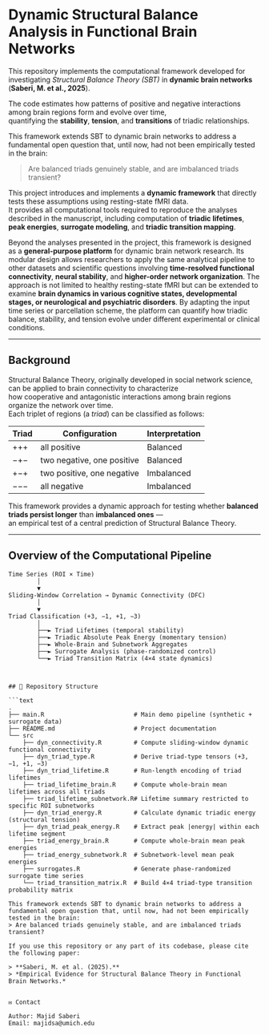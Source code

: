 # Dynamic Structural Balance Analysis in Functional Brain Networks

This repository implements the computational framework developed for investigating *Structural Balance Theory (SBT)* in **dynamic brain networks**  (**Saberi, M. et al., 2025**).

The code estimates how patterns of positive and negative interactions among brain regions form and evolve over time,  
quantifying the **stability**, **tension**, and **transitions** of triadic relationships.

This framework extends SBT to dynamic brain networks to address a fundamental open question that, until now, had not been empirically tested in the brain:  
> Are balanced triads genuinely stable, and are imbalanced triads transient?

This project introduces and implements a **dynamic framework** that directly tests these assumptions using resting-state fMRI data.  
It provides all computational tools required to reproduce the analyses described in the manuscript, including computation of **triadic lifetimes**, **peak energies**, **surrogate modeling**, and **triadic transition mapping**.

Beyond the analyses presented in the project, this framework is designed as a **general-purpose platform** for dynamic brain network research. Its modular design allows researchers to apply the same analytical pipeline to other datasets and scientific questions involving **time-resolved functional connectivity**, **neural stability**, and **higher-order network organization**. The approach is not limited to healthy resting-state fMRI but can be extended to examine **brain dynamics in various cognitive states, developmental stages, or neurological and psychiatric disorders**. By adapting the input time series or parcellation scheme, the platform can quantify how triadic balance, stability, and tension evolve under different experimental or clinical conditions.

---

## Background

Structural Balance Theory, originally developed in social network science, can be applied to brain connectivity to characterize  
how cooperative and antagonistic interactions among brain regions organize the network over time.  
Each triplet of regions (a *triad*) can be classified as follows:

| Triad | Configuration | Interpretation |
|-------|----------------|----------------|
| +++ | all positive | Balanced |
| −+− | two negative, one positive | Balanced |
| +−+ | two positive, one negative | Imbalanced |
| −−− | all negative | Imbalanced |

This framework provides a dynamic approach for testing whether **balanced triads persist longer** than **imbalanced ones** —  
an empirical test of a central prediction of Structural Balance Theory.

---

## Overview of the Computational Pipeline

```text
Time Series (ROI × Time)
        │
        ▼
Sliding-Window Correlation → Dynamic Connectivity (DFC)
        │
        ▼
Triad Classification (+3, −1, +1, −3)
        │
        ├──► Triad Lifetimes (temporal stability)
        ├──► Triadic Absolute Peak Energy (momentary tension)
        ├──► Whole-Brain and Subnetwork Aggregates
        ├──► Surrogate Analysis (phase-randomized control)
        └──► Triad Transition Matrix (4×4 state dynamics)



## 📌 Repository Structure

```text
.
├── main.R                         # Main demo pipeline (synthetic + surrogate data)
├── README.md                      # Project documentation
└── src
    ├── dyn_connectivity.R         # Compute sliding-window dynamic functional connectivity
    ├── dyn_triad_type.R           # Derive triad-type tensors (+3, −1, +1, −3)
    ├── dyn_triad_lifetime.R       # Run-length encoding of triad lifetimes
    ├── triad_lifetime_brain.R     # Compute whole-brain mean lifetimes across all triads
    ├── triad_lifetime_subnetwork.R# Lifetime summary restricted to specific ROI subnetworks
    ├── dyn_triad_energy.R         # Calculate dynamic triadic energy (structural tension)
    ├── dyn_triad_peak_energy.R    # Extract peak |energy| within each lifetime segment
    ├── triad_energy_brain.R       # Compute whole-brain mean peak energies
    ├── triad_energy_subnetwork.R  # Subnetwork-level mean peak energies
    ├── surrogates.R               # Generate phase-randomized surrogate time series
    └── triad_transition_matrix.R  # Build 4×4 triad-type transition probability matrix

This framework extends SBT to dynamic brain networks to address a fundamental open question that, until now, had not been empirically tested in the brain:
> Are balanced triads genuinely stable, and are imbalanced triads transient?

If you use this repository or any part of its codebase, please cite the following paper:

> **Saberi, M. et al. (2025).**  
> *Empirical Evidence for Structural Balance Theory in Functional Brain Networks.*


✉️ Contact

Author: Majid Saberi
Email: majidsa@umich.edu
